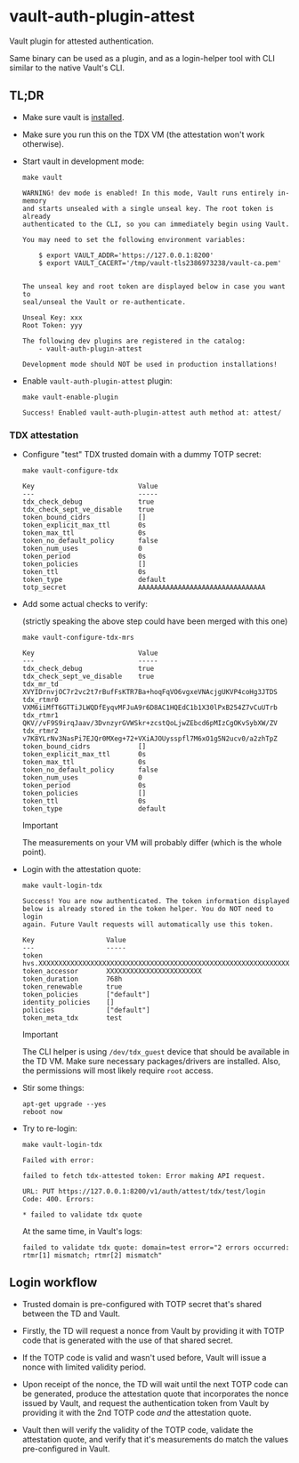 # vault-auth-plugin-attest

Vault plugin for attested authentication.

Same binary can be used as a plugin, and as a login-helper tool with CLI similar
to the native Vault's CLI.

## TL;DR

- Make sure vault is [installed](https://developer.hashicorp.com/vault/docs/install).

- Make sure you run this on the TDX VM (the attestation won't work otherwise).

- Start vault in development mode:

    ```shell
    make vault
    ```

    ```text
    WARNING! dev mode is enabled! In this mode, Vault runs entirely in-memory
    and starts unsealed with a single unseal key. The root token is already
    authenticated to the CLI, so you can immediately begin using Vault.

    You may need to set the following environment variables:

        $ export VAULT_ADDR='https://127.0.0.1:8200'
        $ export VAULT_CACERT='/tmp/vault-tls2386973238/vault-ca.pem'


    The unseal key and root token are displayed below in case you want to
    seal/unseal the Vault or re-authenticate.

    Unseal Key: xxx
    Root Token: yyy

    The following dev plugins are registered in the catalog:
        - vault-auth-plugin-attest

    Development mode should NOT be used in production installations!
    ```

- Enable `vault-auth-plugin-attest` plugin:

    ```shell
    make vault-enable-plugin
    ```

    ```text
    Success! Enabled vault-auth-plugin-attest auth method at: attest/
    ```

### TDX attestation

- Configure "test" TDX trusted domain with a dummy TOTP secret:

    ```shell
    make vault-configure-tdx
    ```

    ```text
    Key                          Value
    ---                          -----
    tdx_check_debug              true
    tdx_check_sept_ve_disable    true
    token_bound_cidrs            []
    token_explicit_max_ttl       0s
    token_max_ttl                0s
    token_no_default_policy      false
    token_num_uses               0
    token_period                 0s
    token_policies               []
    token_ttl                    0s
    token_type                   default
    totp_secret                  AAAAAAAAAAAAAAAAAAAAAAAAAAAAAAAA
    ```

- Add some actual checks to verify:

    (strictly speaking the above step could have been merged with this one)

    ```shell
    make vault-configure-tdx-mrs
    ```

    ```text
    Key                          Value
    ---                          -----
    tdx_check_debug              true
    tdx_check_sept_ve_disable    true
    tdx_mr_td                    XVYIDrnvjOC7r2vc2t7rBufFsKTR7Ba+hoqFqVO6vgxeVNAcjgUKVP4coHg3JTDS
    tdx_rtmr0                    VXM6iiMfT6GTTiJLWQDfEyqvMFJuA9r6D8AC1HQEdC1b1X30lPxB254Z7vCuUTrb
    tdx_rtmr1                    QKV//vF9S9irqJaav/3DvnzyrGVWSkr+zcstQoLjwZEbcd6pMIzCgOKvSybXW/ZV
    tdx_rtmr2                    v7K8YLrNv3NasPi7EJQr0MXeg+72+VXiAJOUysspfl7M6xO1g5N2ucv0/a2zhTpZ
    token_bound_cidrs            []
    token_explicit_max_ttl       0s
    token_max_ttl                0s
    token_no_default_policy      false
    token_num_uses               0
    token_period                 0s
    token_policies               []
    token_ttl                    0s
    token_type                   default
    ```

    > [!IMPORTANT]
    >
    > The measurements on your VM will probably differ (which is the whole point).

- Login with the attestation quote:

    ```shell
    make vault-login-tdx
    ```

    ```text
    Success! You are now authenticated. The token information displayed
    below is already stored in the token helper. You do NOT need to login
    again. Future Vault requests will automatically use this token.

    Key                  Value
    ---                  -----
    token                hvs.XXXXXXXXXXXXXXXXXXXXXXXXXXXXXXXXXXXXXXXXXXXXXXXXXXXXXXXXXXXXXXXXXXXXXXXXXXXXXXXXXXXXXXXXXXX
    token_accessor       XXXXXXXXXXXXXXXXXXXXXXXX
    token_duration       768h
    token_renewable      true
    token_policies       ["default"]
    identity_policies    []
    policies             ["default"]
    token_meta_tdx       test
    ```

    > [!IMPORTANT]
    >
    > The CLI helper is using `/dev/tdx_guest` device that should be available
    > in the TD VM. Make sure necessary packages/drivers are installed. Also,
    > the permissions will most likely require `root` access.

- Stir some things:

    ```shell
    apt-get upgrade --yes
    reboot now
    ```

- Try to re-login:

    ```shell
    make vault-login-tdx
    ```

    ```text
    Failed with error:

    failed to fetch tdx-attested token: Error making API request.

    URL: PUT https://127.0.0.1:8200/v1/auth/attest/tdx/test/login
    Code: 400. Errors:

    * failed to validate tdx quote
    ```

    At the same time, in Vault's logs:

    ```text
    failed to validate tdx quote: domain=test error="2 errors occurred: rtmr[1] mismatch; rtmr[2] mismatch"
    ```

## Login workflow

- Trusted domain is pre-configured with TOTP secret that's shared between the TD
  and Vault.

- Firstly, the TD will request a nonce from Vault by providing it with TOTP code
  that is generated with the use of that shared secret.

- If the TOTP code is valid and wasn't used before, Vault will issue a nonce
  with limited validity period.

- Upon receipt of the nonce, the TD will wait until the next TOTP code can be
  generated, produce the attestation quote that incorporates the nonce issued by
  Vault, and request the authentication token from Vault by providing it with
  the 2nd TOTP code _and_ the attestation quote.

- Vault then will verify the validity of the TOTP code, validate the
  attestation quote, and verify that it's measurements do match the values
  pre-configured in Vault.
